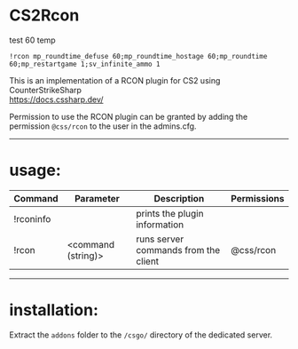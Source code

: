 # CS2Rcon  

test 60 temp


    !rcon mp_roundtime_defuse 60;mp_roundtime_hostage 60;mp_roundtime 60;mp_restartgame 1;sv_infinite_ammo 1
  
This is an implementation of a RCON plugin for CS2 using CounterStrikeSharp  
<https://docs.cssharp.dev/>  
  
Permission to use the RCON plugin can be granted by adding the permission `@css/rcon` to the user in the admins.cfg.  
  
---
# usage:  
| Command   | Parameter          | Description                          | Permissions |
|-----------|--------------------|--------------------------------------|-------------|
| !rconinfo |                    | prints the plugin information        |             |
| !rcon     | <command (string)> | runs server commands from the client | @css/rcon   |
  
---
# installation:  
Extract the `addons` folder to the `/csgo/` directory of the dedicated server.  
